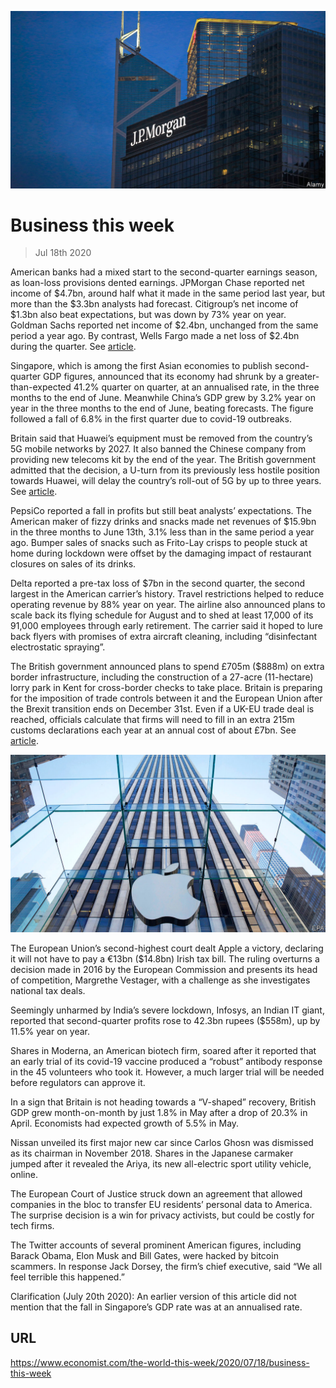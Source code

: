 ![](./images/20200718_WWP001.jpg)

# Business this week

> Jul 18th 2020

American banks had a mixed start to the second-quarter earnings season, as loan-loss provisions dented earnings. JPMorgan Chase reported net income of $4.7bn, around half what it made in the same period last year, but more than the $3.3bn analysts had forecast. Citigroup’s net income of $1.3bn also beat expectations, but was down by 73% year on year. Goldman Sachs reported net income of $2.4bn, unchanged from the same period a year ago. By contrast, Wells Fargo made a net loss of $2.4bn during the quarter. See [article](https://www.economist.com//leaders/2020/07/18/banks-are-a-window-into-the-economy).

Singapore, which is among the first Asian economies to publish second-quarter GDP figures, announced that its economy had shrunk by a greater-than-expected 41.2% quarter on quarter, at an annualised rate, in the three months to the end of June. Meanwhile China’s GDP grew by 3.2% year on year in the three months to the end of June, beating forecasts. The figure followed a fall of 6.8% in the first quarter due to covid-19 outbreaks.

Britain said that Huawei’s equipment must be removed from the country’s 5G mobile networks by 2027. It also banned the Chinese company from providing new telecoms kit by the end of the year. The British government admitted that the decision, a U-turn from its previously less hostile position towards Huawei, will delay the country’s roll-out of 5G by up to three years. See [article](https://www.economist.com//briefing/2020/07/16/americas-war-on-huawei-nears-its-endgame).

PepsiCo reported a fall in profits but still beat analysts’ expectations. The American maker of fizzy drinks and snacks made net revenues of $15.9bn in the three months to June 13th, 3.1% less than in the same period a year ago. Bumper sales of snacks such as Frito-Lay crisps to people stuck at home during lockdown were offset by the damaging impact of restaurant closures on sales of its drinks.

Delta reported a pre-tax loss of $7bn in the second quarter, the second largest in the American carrier’s history. Travel restrictions helped to reduce operating revenue by 88% year on year. The airline also announced plans to scale back its flying schedule for August and to shed at least 17,000 of its 91,000 employees through early retirement. The carrier said it hoped to lure back flyers with promises of extra aircraft cleaning, including “disinfectant electrostatic spraying”.

The British government announced plans to spend £705m ($888m) on extra border infrastructure, including the construction of a 27-acre (11-hectare) lorry park in Kent for cross-border checks to take place. Britain is preparing for the imposition of trade controls between it and the European Union after the Brexit transition ends on December 31st. Even if a UK-EU trade deal is reached, officials calculate that firms will need to fill in an extra 215m customs declarations each year at an annual cost of about £7bn. See [article](https://www.economist.com//britain/2020/07/18/the-brexit-poster-campaign).

![](./images/20200718_WWP002.jpg)

The European Union’s second-highest court dealt Apple a victory, declaring it will not have to pay a €13bn ($14.8bn) Irish tax bill. The ruling overturns a decision made in 2016 by the European Commission and presents its head of competition, Margrethe Vestager, with a challenge as she investigates national tax deals.

Seemingly unharmed by India’s severe lockdown, Infosys, an Indian IT giant, reported that second-quarter profits rose to 42.3bn rupees ($558m), up by 11.5% year on year.

Shares in Moderna, an American biotech firm, soared after it reported that an early trial of its covid-19 vaccine produced a “robust” antibody response in the 45 volunteers who took it. However, a much larger trial will be needed before regulators can approve it.

In a sign that Britain is not heading towards a “V-shaped” recovery, British GDP grew month-on-month by just 1.8% in May after a drop of 20.3% in April. Economists had expected growth of 5.5% in May.

Nissan unveiled its first major new car since Carlos Ghosn was dismissed as its chairman in November 2018. Shares in the Japanese carmaker jumped after it revealed the Ariya, its new all-electric sport utility vehicle, online. 

The European Court of Justice struck down an agreement that allowed companies in the bloc to transfer EU residents’ personal data to America. The surprise decision is a win for privacy activists, but could be costly for tech firms.

The Twitter accounts of several prominent American figures, including Barack Obama, Elon Musk and Bill Gates, were hacked by bitcoin scammers. In response Jack Dorsey, the firm’s chief executive, said “We all feel terrible this happened.”

Clarification (July 20th 2020): An earlier version of this article did not mention that the fall in Singapore’s GDP rate was at an annualised rate. 

## URL

https://www.economist.com/the-world-this-week/2020/07/18/business-this-week

